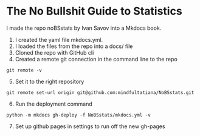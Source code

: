 # The No Bullshit Guide to Statistics
I made the repo noBSstats by Ivan Savov into a Mkdocs book.

1. I created the yaml file mkdocs.yml.
2. I loaded the files from the repo into a docs/ file
3. Cloned the repo with GitHub cli
4. Created a remote git connection in the command line to the repo 

```git remote -v```

5. Set it to the right repository 

```git remote set-url origin git@github.com:mindfultatiana/NoBSstats.git```

6. Run the deployment command 

```python -m mkdocs gh-deploy -f NoBSstats/mkdocs.yml -v```

7. Set up github pages in settings to run off the new gh-pages


